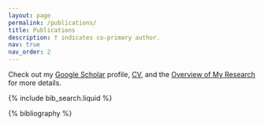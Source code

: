 ```yaml
---
layout: page
permalink: /publications/
title: Publications
description: † indicates co-primary author.
nav: true
nav_order: 2
---
```


<i class="fas fa-hand-point-right"></i> Check out my [Google Scholar](https://scholar.google.com/citations?user=-_-a5aoAAAAJ&hl=en) profile, [CV](https://yuxuanliu99.github.io/cv/), and the [Overview of My Research](https://yuxuanliu99.github.io/cv/) for more details.

<!-- _pages/publications.md -->

<!-- Bibsearch Feature -->

{% include bib_search.liquid %}

<div class="publications">

{% bibliography %}

</div>
